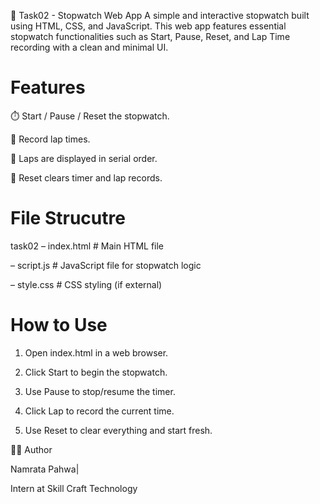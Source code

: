🚀 Task02 - Stopwatch Web App
A simple and interactive stopwatch built using HTML, CSS, and JavaScript.
This web app features essential stopwatch functionalities such as Start, Pause, Reset, and Lap Time recording with a clean and minimal UI.

# Features
⏱️ Start / Pause / Reset the stopwatch.

🏁 Record lap times.

🧮 Laps are displayed in serial order.

🧼 Reset clears timer and lap records.

# File Strucutre
task02
 – index.html       # Main HTML file
 
 – script.js        # JavaScript file for stopwatch logic
 
 – style.css        # CSS styling (if external)

# How to Use
1. Open index.html in a web browser.

2. Click Start to begin the stopwatch.

3. Use Pause to stop/resume the timer.

4. Click Lap to record the current time.

5. Use Reset to clear everything and start fresh.


🙋‍♀️ Author

Namrata Pahwa|

Intern at Skill Craft Technology


